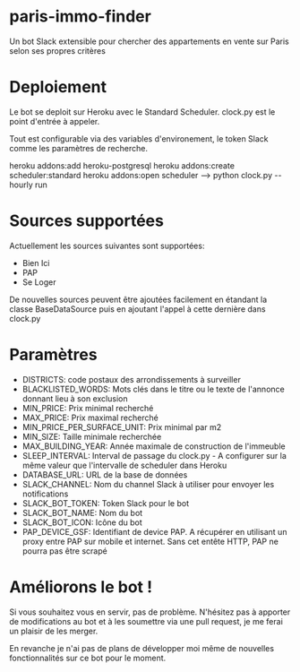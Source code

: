# paris-immo-finder

Un bot Slack extensible pour chercher des appartements en vente sur Paris selon ses propres critères

# Deploiement
Le bot se deploit sur Heroku avec le Standard Scheduler.
clock.py est le point d'entrée à appeler.

Tout est configurable via des variables d'environement, le token Slack comme les paramètres de recherche.

heroku addons:add heroku-postgresql
heroku addons:create scheduler:standard
heroku addons:open scheduler
 --> python clock.py -- hourly run
 

# Sources supportées

Actuellement les sources suivantes sont supportées:
* Bien Ici
* PAP
* Se Loger

De nouvelles sources peuvent être ajoutées facilement en étandant la classe BaseDataSource puis en ajoutant l'appel à cette dernière dans clock.py

# Paramètres

* DISTRICTS: code postaux des arrondissements à surveiller
* BLACKLISTED_WORDS: Mots clés dans le titre ou le texte de l'annonce donnant lieu à son exclusion
* MIN_PRICE: Prix minimal recherché
* MAX_PRICE: Prix maximal recherché
* MIN_PRICE_PER_SURFACE_UNIT: Prix minimal par m2
* MIN_SIZE: Taille minimale recherchée
* MAX_BUILDING_YEAR: Année maximale de construction de l'immeuble
* SLEEP_INTERVAL: Interval de passage du clock.py - A configurer sur la même valeur que l'intervalle de scheduler dans Heroku
* DATABASE_URL: URL de la base de données
* SLACK_CHANNEL: Nom du channel Slack à utiliser pour envoyer les notifications
* SLACK_BOT_TOKEN: Token Slack pour le bot
* SLACK_BOT_NAME: Nom du bot
* SLACK_BOT_ICON: Icône du bot
* PAP_DEVICE_GSF: Identifiant de device PAP. A récupérer en utilisant un proxy entre PAP sur mobile et internet. Sans cet entête HTTP, PAP ne pourra pas être scrapé

# Améliorons le bot !
Si vous souhaitez vous en servir, pas de problème. N'hésitez pas à apporter de modifications au bot et à les soumettre via une pull request, je me ferai un plaisir de les merger.


En revanche je n'ai pas de plans de développer moi même de nouvelles fonctionnalités sur ce bot pour le moment.
